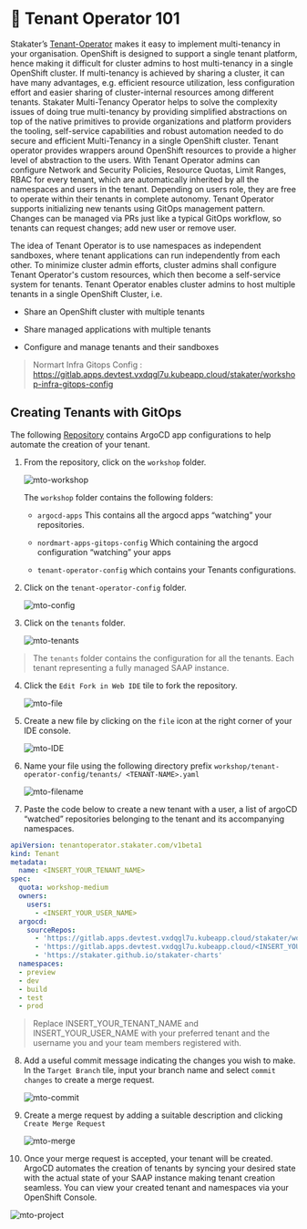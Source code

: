 # 🐓 Tenant Operator 101

Stakater’s [Tenant-Operator](https://docs.cloud.stakater.com/content/sre/tenant-operator/overview.html) makes it easy to implement multi-tenancy in your organisation.
OpenShift is designed to support a single tenant platform, hence making it difficult for cluster admins to host multi-tenancy in a single OpenShift cluster. If multi-tenancy is achieved by sharing a cluster, it can have many advantages, e.g. efficient resource utilization, less configuration effort and easier sharing of cluster-internal resources among different tenants. Stakater Multi-Tenancy Operator helps to solve the complexity issues of doing true multi-tenancy by providing simplified abstractions on top of the native primitives to provide organizations and platform providers the tooling, self-service capabilities and robust automation needed to do secure and efficient Multi-Tenancy in a single OpenShift cluster.
Tenant operator provides wrappers around OpenShift resources to provide a higher level of abstraction to the users. With Tenant Operator admins can configure Network and Security Policies, Resource Quotas, Limit Ranges, RBAC for every tenant, which are automatically inherited by all the namespaces and users in the tenant. Depending on users role, they are free to operate within their tenants in complete autonomy. Tenant Operator supports initializing new tenants using GitOps management pattern. Changes can be managed via PRs just like a typical GitOps workflow, so tenants can request changes; add new user or remove user.

The idea of Tenant Operator is to use namespaces as independent sandboxes, where tenant applications can run independently from each other. To minimize cluster admin efforts, cluster admins shall configure Tenant Operator's custom resources, which then become a self-service system for tenants. Tenant Operator enables cluster admins to host multiple tenants in a single OpenShift Cluster, i.e.

- Share an OpenShift cluster with multiple tenants

- Share managed applications with multiple tenants

- Configure and manage tenants and their sandboxes

> Normart Infra Gitops Config : https://gitlab.apps.devtest.vxdqgl7u.kubeapp.cloud/stakater/workshop-infra-gitops-config

## Creating Tenants with GitOps

The following [Repository](https://gitlab.apps.devtest.vxdqgl7u.kubeapp.cloud/stakater/workshop-infra-gitops-config) contains ArgoCD app configurations to help automate the creation of your tenant.

1. From the repository, click on the `workshop` folder.

   ![mto-workshop](./images/mto-workshop.png)


   The `workshop` folder contains the following folders:

   - `argocd-apps` This contains all the argocd apps “watching” your repositories.

   - `nordmart-apps-gitops-config` Which containing the argocd configuration “watching” your apps

   - `tenant-operator-config` which contains your Tenants configurations.


2. Click on the `tenant-operator-config` folder.

   ![mto-config](./images/mto-config.png)


3. Click on the `tenants` folder.

   ![mto-tenants](./images/mto-tenants.png)

> The `tenants` folder contains the configuration for all the tenants. Each tenant representing a fully managed SAAP instance.

4. Click the `Edit Fork in Web IDE` tile to fork the repository.

   ![mto-file](./images/mto-fork.png)

5. Create a new file by clicking on the `file` icon at the right corner of your IDE console.

    
   ![mto-IDE](./images/mto-IDE.png)


6. Name your file using the following directory prefix `workshop/tenant-operator-config/tenants/ <TENANT-NAME>.yaml`   


   ![mto-filename](./images/mto-filename)



7. Paste the code below to create a new tenant with a user, a list of argoCD “watched” repositories belonging to the tenant and its accompanying namespaces.


```yaml
apiVersion: tenantoperator.stakater.com/v1beta1
kind: Tenant
metadata:
  name: <INSERT_YOUR_TENANT_NAME>
spec:
  quota: workshop-medium
  owners:
    users:
      - <INSERT_YOUR_USER_NAME>
  argocd:
    sourceRepos:
      - 'https://gitlab.apps.devtest.vxdqgl7u.kubeapp.cloud/stakater/workshop-infra-gitops-config.git'
      - 'https://gitlab.apps.devtest.vxdqgl7u.kubeapp.cloud/<INSERT_YOUR_TENANT_NAME>/nordmart-apps-gitops-config.git'
      - 'https://stakater.github.io/stakater-charts'
  namespaces:
  - preview
  - dev
  - build
  - test
  - prod
```

> Replace INSERT_YOUR_TENANT_NAME and INSERT_YOUR_USER_NAME with your preferred tenant and the username you and your team members registered with.


8. Add a useful commit message indicating the changes you wish to make. In the `Target Branch` tile, input your branch name and select `commit changes` to create a merge request.


   ![mto-commit](./images/mto-commit.png)

9. Create a merge request by adding a suitable description and clicking `Create Merge Request`

   ![mto-merge](./images/mto-merge.png)


10. Once your merge request is accepted, your tenant will be created. ArgoCD automates the creation of tenants by syncing your desired state with the actual state of your SAAP instance making tenant creation seamless.
You can view your created tenant and namespaces via your OpenShift Console.

   ![mto-project](./images/tenants-created.png)


